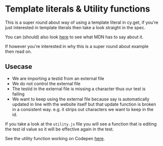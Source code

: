 # Template literals & Utility functions

This is a super round about way of using a template literal in cy.get, if you're just interested in template literals then take a look straight in the spec.

You can (should) also look [here](https://developer.mozilla.org/en-US/docs/Web/JavaScript/Reference/Template_literals) to see what MDN has to say about it.

If however you're interested in why this is a super round about example then read on.

## Usecase

- We are importing a testid from an external file
- We do not control the external file
- The testid in the external file is missing a character thus our test is failing
- We want to keep using the external file because say is automatically updated in line with the website itself but that update function is broken in a consistent way. e.g. it strips out characters we want to keep in the id.

If you take a look at the `utility.js` file you will see a function that is editing the test id value so it will be effective again in the test.

See the utility function working on Codepen [here](https://codepen.io/steveycee/pen/NWaqrKX).
